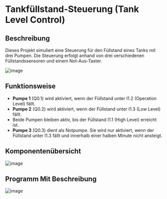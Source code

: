 
# Tankfüllstand-Steuerung (Tank Level Control)

## Beschreibung

Dieses Projekt simuliert eine Steuerung für den Füllstand eines Tanks mit drei Pumpen. Die Steuerung erfolgt anhand von drei verschiedenen Füllstandssensoren und einem Not-Aus-Taster.

![image](https://github.com/user-attachments/assets/1c8797b3-c551-4f31-a0c5-91ed9aaf9991)

## Funktionsweise

- **Pumpe 1** (Q0.1) wird aktiviert, wenn der Füllstand unter I1.2 (Operation Level) fällt.
- **Pumpe 2** (Q0.2) wird aktiviert, wenn der Füllstand unter I1.3 (Low Level) fällt.
- Beide Pumpen bleiben aktiv, bis der Füllstand I1.1 (High Level) erreicht ist.
- **Pumpe 3** (Q0.3) dient als Notpumpe. Sie wird nur aktiviert, wenn der Füllstand unter I1.3 fällt und innerhalb einer halben Minute nicht ansteigt.

## Komponentenübersicht

![image](https://github.com/user-attachments/assets/ca2eab95-98af-433f-b46b-2c2bbedd47c1)

## Programm Mit Beschreibung

![image](https://github.com/user-attachments/assets/2c34c22e-a11a-448a-9814-68e78238a277)



 

